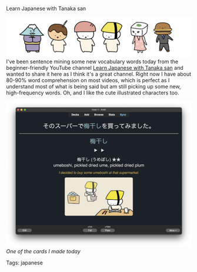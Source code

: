 Learn Japanese with Tanaka san

![img](./img/tanaka-san-japanese.png)
I've been sentence mining some new vocabulary words today from the beginner-friendly YouTube channel [Learn Japanese with Tanaka san](https://www.youtube.com/@japanese_tanakasan) and wanted to share it here as I think it's a great channel. Right now I have about 80-90% word comprehension on most videos, which is perfect as I understand most of what is being said but am still picking up some new, high-frequency words. Oh, and I like the cute illustrated characters too.

![img](./img/umeboshi_anki.png)*One of the cards I made today*

Tags: japanese